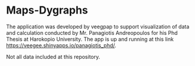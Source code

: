 # Maps-Dygraphs


The application was developed by veegpap to support visualization of data and calculation conducted by Mr. Panagiotis Andreopoulos for his Phd Thesis at Harokopio University. The app is up and running at this link https://veegee.shinyapps.io/panagiotis_phd/.

Not all data included at this repository.
